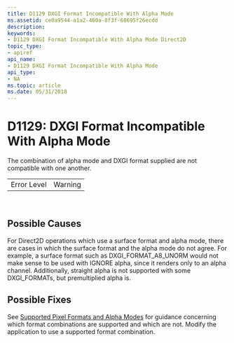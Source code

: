 ```yaml
---
title: D1129 DXGI Format Incompatible With Alpha Mode
ms.assetid: ce0a9544-a1a2-460a-8f3f-68695f26ecdd
description: 
keywords:
- D1129 DXGI Format Incompatible With Alpha Mode Direct2D
topic_type:
- apiref
api_name:
- D1129 DXGI Format Incompatible With Alpha Mode
api_type:
- NA
ms.topic: article
ms.date: 05/31/2018
---
```


# D1129: DXGI Format Incompatible With Alpha Mode

The combination of alpha mode and DXGI format supplied are not compatible with one another.



|             |         |
|-------------|---------|
| Error Level | Warning |



 

## Possible Causes

For Direct2D operations which use a surface format and alpha mode, there are cases in which the surface format and the alpha mode do not agree. For example, a surface format such as DXGI\_FORMAT\_A8\_UNORM would not make sense to be used with IGNORE alpha, since it renders only to an alpha channel. Additionally, straight alpha is not supported with some DXGI\_FORMATs, but premultiplied alpha is.

## Possible Fixes

See [Supported Pixel Formats and Alpha Modes](supported-pixel-formats-and-alpha-modes.md) for guidance concerning which format combinations are supported and which are not. Modify the application to use a supported format combination.

 

 




